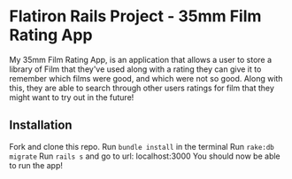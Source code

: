 # Flatiron Rails Project - 35mm Film Rating App

My 35mm Film Rating App, is an application that allows a user to store a library of Film that they've used along with a rating they can give it to remember which films were good, and which were not so good. Along with this, they are able to search through other users ratings for film that they might want to try out in the future!

## Installation
Fork and clone this repo. 
Run ```bundle install``` in the terminal
Run ```rake:db migrate```
Run ```rails s``` and go to url: localhost:3000
You should now be able to run the app!


